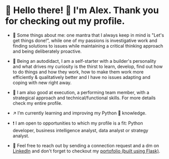 # 👋 Hello there! 🙏 I'm Alex.  Thank you for checking out my profile.

- 📣 Some things about me: one mantra that I always keep in mind is "Let's get things done!", while one of my passions is investigative work and finding solutions to issues while maintaining a critical thinking approach and being deliberately proactive. 

- 📣 Being an autodidact, I am a self-starter with a builder's personality and what drives my curiosity is the thirst to learn, develop, find out how to do things and how they work, how to make them work more efficiently & qualitatively better and I have no issues adapting and coping with new right away. 

- 📣 I am also good at execution, a performing team member, with a strategical approach and technical/functional skills. For more details check my entire profile.

- ↗️ I’m currently learning and improving my Python 🐍 knowledge.

- ❗ I am open to opportunities to which my profile is a fit: Python developer, business intelligence analyst, data analyst or strategy analyst.

- 💬 Feel free to reach out by sending a connection request and a dm on [LinkedIn](https://www.linkedin.com/in/alexonati/) and don't forget to checkout my [portofolio (built using Flask)](https://tzunu.pythonanywhere.com/).
